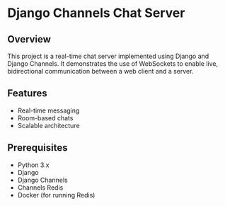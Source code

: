 # Django Channels Chat Server

## Overview
This project is a real-time chat server implemented using Django and Django Channels. It demonstrates the use of WebSockets to enable live, bidirectional communication between a web client and a server.

## Features
- Real-time messaging
- Room-based chats
- Scalable architecture

## Prerequisites
- Python 3.x
- Django
- Django Channels
- Channels Redis
- Docker (for running Redis)
